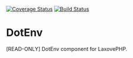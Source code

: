[![Coverage Status](https://coveralls.io/repos/github/LaxovePHP/DotEnv/badge.svg?branch=master)](https://coveralls.io/github/LaxovePHP/DotEnv?branch=master) [![Build Status](https://travis-ci.org/LaxovePHP/DotEnv.svg?branch=master)](https://travis-ci.org/LaxovePHP/DotEnv)

# DotEnv
[READ-ONLY] DotEnv component for LaxovePHP.
